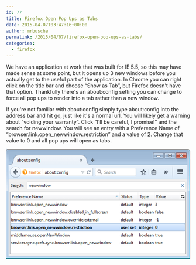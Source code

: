 ```yaml
---
id: 77
title: Firefox Open Pop Ups as Tabs
date: 2015-04-07T03:47:16+00:00
author: mrbusche
permalink: /2015/04/07/firefox-open-pop-ups-as-tabs/
categories:
  - firefox
---
```


We have an application at work that was built for IE 5.5, so this may have made sense at some point, but it opens up 3 new windows before you actually get to the useful part of the application. In Chrome you can right click on the title bar and choose &#8220;Show as Tab&#8221;, but Firefox doesn't have that option. Thankfully there's an about:config setting you can change to force all pop ups to render into a tab rather than a new window.

If you're not familiar with about:config simply type about:config into the address bar and hit go, just like it's a normal url. You will likely get a warning about &#8220;voiding your warranty&#8221;. Click &#8220;I'll be careful, I promise!&#8221; and the search for newwindow. You will see an entry with a Preference Name of &#8220;browser.link.open_newwindow.restriction&#8221; and a value of 2. Change that value to 0 and all pop ups will open as tabs.

 <img src="./newwindow.png" alt="newwindow" />
